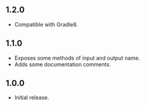 ## 1.2.0

* Compatible with Gradle8.

## 1.1.0

* Exposes some methods of input and output name.
* Adds some documentation comments.

## 1.0.0

* Initial release.
